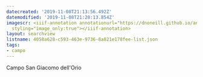 ```yaml
---
datecreated: '2019-11-08T21:13:56.492Z'
datemodified: '2019-11-08T21:28:13.854Z'
imagescr: <iiif-annotation annotationurl="https://dnoneill.github.io/annotate/annotations/acb55f78-026c-11ea-b060-88e9fe7026e8.json"
  styling="image_only:true"></iiif-annotation>
layout: searchview
listname: 4058a628-c593-463e-9736-8a821e178fee-list.json
tags:
- campo
---
```

Campo San Giacomo dell'Orio